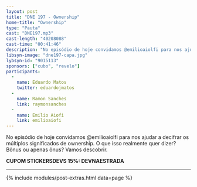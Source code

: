 ```yaml
---
layout: post
title: "DNE 197 - Ownership"
home-title: "Ownership"
type: "Pauta"
cast: "DNE197.mp3"
cast-length: "40208088"
cast-time: "00:41:46"
description: "No episódio de hoje convidamos @emilioaiolfi para nos ajudar a decifrar os múltiplos significados de ownership. O que isso realmente quer dizer? Bônus ou apenas ônus? Vamos descobrir."
libsyn-image: "dne197-capa.jpg"
lybsyn-id: "9015113"
sponsors: ["cubo", "revelo"]
participants:
  -
    name: Eduardo Matos
    twitter: eduardojmatos
  -
    name: Ramon Sanches
    link: raymonsanches
  -
    name: Emilio Aiofi
    link: emilioaiofi
---
```


No episódio de hoje convidamos @emilioaiolfi para nos ajudar a decifrar os múltiplos significados de ownership. O que isso realmente quer dizer? Bônus ou apenas ônus? Vamos descobrir.

<strong>CUPOM STICKERSDEVS 15%: DEVNAESTRADA</strong>

---

{% include modules/post-extras.html data=page %}
